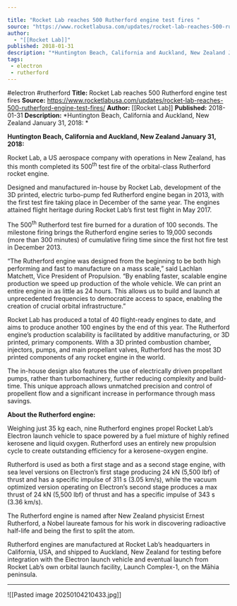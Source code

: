 ```yaml
---

title: "Rocket Lab reaches 500 Rutherford engine test fires "
source: "https://www.rocketlabusa.com/updates/rocket-lab-reaches-500-rutherford-engine-test-fires/"
author:
  - "[[Rocket Lab]]"
published: 2018-01-31
description: "*Huntington Beach, California and Auckland, New Zealand January 31, 2018: *"
tags:
 - electron
 - rutherford
---
```


#electron #rutherford
**Title:** Rocket Lab reaches 500 Rutherford engine test fires 
**Source:** https://www.rocketlabusa.com/updates/rocket-lab-reaches-500-rutherford-engine-test-fires/
**Author:** [[Rocket Lab]]
**Published:** 2018-01-31
**Description:** *Huntington Beach, California and Auckland, New Zealand January 31, 2018: *

**Huntington Beach, California and Auckland, New Zealand January 31, 2018:** 

Rocket Lab, a US aerospace company with operations in New Zealand, has this month completed its 500<sup>th</sup> test fire of the orbital-class Rutherford rocket engine.

Designed and manufactured in-house by Rocket Lab, development of the 3D printed, electric turbo-pump fed Rutherford engine began in 2013, with the first test fire taking place in December of the same year. The engines attained flight heritage during Rocket Lab’s first test flight in May 2017.

The 500<sup>th</sup> Rutherford test fire burned for a duration of 100 seconds. The milestone firing brings the Rutherford engine series to 19,000 seconds (more than 300 minutes) of cumulative firing time since the first hot fire test in December 2013.

“The Rutherford engine was designed from the beginning to be both high performing and fast to manufacture on a mass scale,” said Lachlan Matchett, Vice President of Propulsion. “By enabling faster, scalable engine production we speed up production of the whole vehicle. We can print an entire engine in as little as 24 hours. This allows us to build and launch at unprecedented frequencies to democratize access to space, enabling the creation of crucial orbital infrastructure.”

Rocket Lab has produced a total of 40 flight-ready engines to date, and aims to produce another 100 engines by the end of this year. The Rutherford engine’s production scalability is facilitated by additive manufacturing, or 3D printed, primary components. With a 3D printed combustion chamber, injectors, pumps, and main propellant valves, Rutherford has the most 3D printed components of any rocket engine in the world.

The in-house design also features the use of electrically driven propellant pumps, rather than turbomachinery, further reducing complexity and build-time. This unique approach allows unmatched precision and control of propellent flow and a significant increase in performance through mass savings.

**About the Rutherford engine:**

Weighing just 35 kg each, nine Rutherford engines propel Rocket Lab’s Electron launch vehicle to space powered by a fuel mixture of highly refined kerosene and liquid oxygen. Rutherford uses an entirely new propulsion cycle to create outstanding efficiency for a kerosene-oxygen engine.

Rutherford is used as both a first stage and as a second stage engine, with sea level versions on Electron’s first stage producing 24 kN (5,500 lbf) of thrust and has a specific impulse of 311 s (3.05 km/s), while the vacuum optimized version operating on Electron’s second stage produces a max thrust of 24 kN (5,500 lbf) of thrust and has a specific impulse of 343 s (3.36 km/s).

The Rutherford engine is named after New Zealand physicist Ernest Rutherford, a Nobel laureate famous for his work in discovering radioactive half-life and being the first to split the atom.

Rutherford engines are manufactured at Rocket Lab’s headquarters in California, USA, and shipped to Auckland, New Zealand for testing before integration with the Electron launch vehicle and eventual launch from Rocket Lab’s own orbital launch facility, Launch Complex-1, on the Māhia peninsula.

---

![[Pasted image 20250104210433.jpg]]